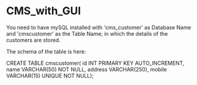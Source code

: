 # CMS_with_GUI

You need to have mySQL installed with 'cms_customer' as Database Name and 'cmscustomer' as the Table Name; in which the details of the customers are stored.

The schema of the table is here:

CREATE TABLE cmscustomer(
id INT PRIMARY KEY AUTO_INCREMENT,
name VARCHAR(50) NOT NULL,
address VARCHAR(250),
mobile VARCHAR(15) UNIQUE NOT NULL);
